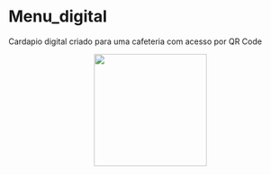# Menu_digital

Cardapio digital criado para uma cafeteria com acesso por QR Code 


<div align="center">
<img src="https://user-images.githubusercontent.com/98330252/184195899-6a47afc0-1588-4402-907a-0e8dd79f6b69.png" width="200px">
</div>
